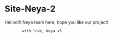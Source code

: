 # Site-Neya-2

Helloo!!! 
Neya team here, hope you like our project!

            with love, Neya <3
